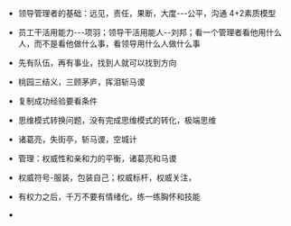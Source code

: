 - 领导管理者的基础：远见，责任，果断，大度---公平，沟通  4+2素质模型
- 员工干活用能力---项羽；领导干活用能人--刘邦；看一个管理者看他用什么人，而不是看他做什么事，看领导用什么人做什么事
- 先有队伍，再有事业，找到人就可以找到方向

- 桃园三结义，三顾茅庐，挥泪斩马谡
- 复制成功经验要看条件
- 思维模式转换问题，没有完成思维模式的转化，极端思维
- 诸葛亮，失街亭，斩马谡，空城计
- 管理：权威性和亲和力的平衡，诸葛亮和马谡
- 权威符号-服装，包装自己；权威标杆，权威关注，
- 有权力之后，千万不要有情绪化，练一练胸怀和技能
- 